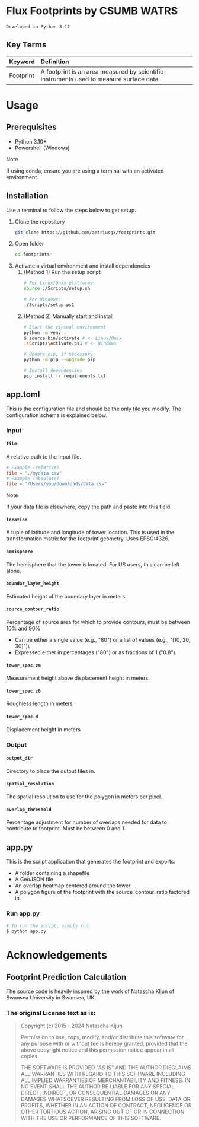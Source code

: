 # Flux Footprints by CSUMB WATRS
`Developed in Python 3.12`

## Key Terms
| Keyword | Definition |
|:--------|:-----------|
|Footprint| A footprint is an area measured by scientific instruments used to measure surface data. |

# Usage
## Prerequisites
* Python 3.10+
* Powershell (Windows)
  
> [!NOTE]
>If using conda, ensure you are using a terminal with an activated environment.

## Installation
Use a terminal to follow the steps below to get setup.
1. Clone the repository
    ```bash
    git clone https://github.com/aetriusgx/footprints.git
    ```
2. Open folder
    ```bash
    cd footprints
    ```
3. Activate a virtual environment and install dependencies
    1. (Method 1) Run the setup script
        ```bash
        # For Linux/Unix platforms:
        source ./Scripts/setup.sh

        # For Windows:
        ./Scripts/setup.ps1
        ```
    2. (Method 2) Manually start and install
        ```bash
        # Start the virtual environment
        python -m venv .
        $ source bin/activate # <- Linux/Unix
        .\Scripts\Activate.ps1 # <- Windows

        # Update pip, if necessary
        python -m pip --upgrade pip
        
        # Install dependencies
        pip install -r requirements.txt
        ```

## app.toml
This is the configuration file and should be the only file you modify. The configuration schema is explained below.

### Input
#### `file`
A relative path to the input file. 
```toml
# Example (relative)
file = "./mydata.csv"
# Example (absolute)
file = "/Users/you/Downloads/data.csv"
```
> [!NOTE]
> If your data file is elsewhere, copy the path and paste into this field.

#### `location`
A tuple of latitude and longitude of tower location. This is used in the transformation matrix for the footprint geometry. Uses EPSG:4326.

#### `hemisphere`
The hemisphere that the tower is located. For US users, this can be left alone.

#### `boundar_layer_height`
Estimated height of the boundary layer in meters.

#### `source_contour_ratio`
Percentage of source area for which to provide contours, must be between 10% and 90%
* Can be either a single value (e.g., "80") or a list of values (e.g., "[10, 20, 30]")\
* Expressed either in percentages ("80") or as fractions of 1 ("0.8"). 

#### `tower_spec.zm`
Measurement height above displacement height in meters.

#### `tower_spec.z0`
Roughless length in meters

#### `tower_spec.d`
Displacement height in meters

### Output
#### `output_dir`
Directory to place the output files in.

#### `spatial_resolution`
The spatial resolution to use for the polygon in meters per pixel.

#### `overlap_threshold`
Percentage adjustment for number of overlaps needed for data to contribute to footprint. Must be between 0 and 1.

## app.py
This is the script application that generates the footprint and exports:
* A folder containing a shapefile
* A GeoJSON file
* An overlap heatmap centered around the tower
* A polygon figure of the footprint with the source_contour_ratio factored in.
  
### Run app.py
```bash
# To run the script, simply run:
$ python app.py
```

# Acknowledgements
## Footprint Prediction Calculation
The source code is heavily inspired by the work of Natascha Kljun of Swansea University in Swansea, UK.

### The original License text as is:
> Copyright (c) 2015 - 2024 Natascha Kljun
>
> Permission to use, copy, modify, and/or distribute this software for any
> purpose with or without fee is hereby granted, provided that the above
> copyright notice and this permission notice appear in all copies.
> 
> THE SOFTWARE IS PROVIDED "AS IS" AND THE AUTHOR DISCLAIMS ALL WARRANTIES
> WITH REGARD TO THIS SOFTWARE INCLUDING ALL IMPLIED WARRANTIES OF
> MERCHANTABILITY AND FITNESS. IN NO EVENT SHALL THE AUTHOR BE LIABLE FOR
> ANY SPECIAL, DIRECT, INDIRECT, OR CONSEQUENTIAL DAMAGES OR ANY DAMAGES
> WHATSOEVER RESULTING FROM LOSS OF USE, DATA OR PROFITS, WHETHER IN AN
> ACTION OF CONTRACT, NEGLIGENCE OR OTHER TORTIOUS ACTION, ARISING OUT OF
> OR IN CONNECTION WITH THE USE OR PERFORMANCE OF THIS SOFTWARE.